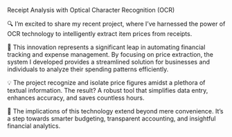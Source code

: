 Receipt Analysis with Optical Character Recognition (OCR)



🔍 I’m excited to share my recent project, where I’ve harnessed the power of OCR technology to intelligently extract item prices from receipts.



🚀 This innovation represents a significant leap in automating financial tracking and expense management. By focusing on price extraction, the system I developed provides a streamlined solution for businesses and individuals to analyze their spending patterns efficiently.



💡 The project recognize and isolate price figures amidst a plethora of textual information. The result? A robust tool that simplifies data entry, enhances accuracy, and saves countless hours.



🤖 The implications of this technology extend beyond mere convenience. It’s a step towards smarter budgeting, transparent accounting, and insightful financial analytics.
